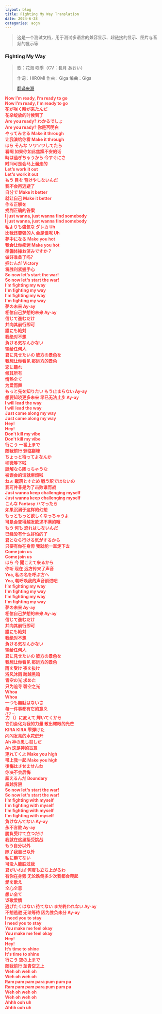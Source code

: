 ```yaml
---
layout: blog
title: Fighting My Way Translation
date: 2024-6-28
categories: acgn
---
```

> 这是一个测试文档，用于测试多语言的兼容显示、超链接的显示、图片与音频的显示等

### Fighting My Way 
> 歌：花海 咲季（CV：長月 あおい）
>
> 作词：HIROMI 作曲：Giga 编曲：Giga
>
> [翻译来源](https://www.bilibili.com/video/BV1Kr421u7jd)

<style data-mw-deduplicate="TemplateStyles:r5501990">.mw-parser-output .Lyrics-has-ruby .Lyrics-original,.mw-parser-output .Lyrics-has-ruby .Lyrics-translated{line-height:2.1}.mw-parser-output .Lyrics-no-ruby .Lyrics-original,.mw-parser-output .Lyrics-no-ruby .Lyrics-translated{vertical-align:top}.mw-parser-output .Lyrics .Lyrics-original,.mw-parser-output .Lyrics .Lyrics-translated{width:100%;display:inline-block;white-space:pre-wrap}@media all and (min-width:720px){.mw-parser-output .Lyrics{display:flow-root;min-width:480px}.mw-parser-output .Lyrics-has-translate .Lyrics-original,.mw-parser-output .Lyrics-has-translate .Lyrics-translated{width:49.85%}}</style><div class="Lyrics Lyrics-has-ruby Lyrics-has-translate" style=""><div class="Lyrics-line"><div class="Lyrics-original" style="font-weight:bold;color:#ff3d3d;"><span lang="ja">Now I’m ready, I’m ready to go</span></div><div class="Lyrics-translated" style="font-weight:bold;color:#ff3d3d;"><span lang="zh">Now I'm ready, I'm ready to go</span></div></div><div class="Lyrics-line"><div class="Lyrics-original" style="font-weight:bold;color:#ff3d3d;"><span lang="ja">花が咲く時が来たんだ</span></div><div class="Lyrics-translated" style="font-weight:bold;color:#ff3d3d;"><span lang="zh">花朵绽放的时候到了</span></div></div><div class="Lyrics-line"><div class="Lyrics-original" style="font-weight:bold;color:#ff3d3d;"><span lang="ja">Are you ready? わかるでしょ</span></div><div class="Lyrics-translated" style="font-weight:bold;color:#ff3d3d;"><span lang="zh">Are you ready? 你是否明白</span></div></div><div class="Lyrics-line"><div class="Lyrics-original" style="font-weight:bold;color:#ff3d3d;"><span lang="ja">やってみせる Make it through</span></div><div class="Lyrics-translated" style="font-weight:bold;color:#ff3d3d;"><span lang="zh">让我演给你看 Make it through</span></div></div><div class="Lyrics-line"><div class="Lyrics-original" style="font-weight:bold;color:#ff3d3d;"><span lang="ja"></span></div><div class="Lyrics-translated" style="font-weight:bold;color:#ff3d3d;"><span lang="zh"></span></div></div><div class="Lyrics-line"><div class="Lyrics-original" style="font-weight:bold;color:#ff3d3d;"><span lang="ja">ほら そんな ソワソワしてたら</span></div><div class="Lyrics-translated" style="font-weight:bold;color:#ff3d3d;"><span lang="zh">看啊 如果你如此焦躁不安的话</span></div></div><div class="Lyrics-line"><div class="Lyrics-original" style="font-weight:bold;color:#ff3d3d;"><span lang="ja">時は過ぎちゃうから 今すぐにさ</span></div><div class="Lyrics-translated" style="font-weight:bold;color:#ff3d3d;"><span lang="zh">时间可是会马上溜走的</span></div></div><div class="Lyrics-line"><div class="Lyrics-original" style="font-weight:bold;color:#ff3d3d;"><span lang="ja">Let’s work it out</span></div><div class="Lyrics-translated" style="font-weight:bold;color:#ff3d3d;"><span lang="zh">Let's work it out</span></div></div><div class="Lyrics-line"><div class="Lyrics-original" style="font-weight:bold;color:#ff3d3d;"><span lang="ja"></span></div><div class="Lyrics-translated" style="font-weight:bold;color:#ff3d3d;"><span lang="zh"></span></div></div><div class="Lyrics-line"><div class="Lyrics-original" style="font-weight:bold;color:#ff3d3d;"><span lang="ja">もう 目を 背けやしないんだ</span></div><div class="Lyrics-translated" style="font-weight:bold;color:#ff3d3d;"><span lang="zh">我不会再逃避了</span></div></div><div class="Lyrics-line"><div class="Lyrics-original" style="font-weight:bold;color:#ff3d3d;"><span lang="ja">自分で Make it better</span></div><div class="Lyrics-translated" style="font-weight:bold;color:#ff3d3d;"><span lang="zh">就让自己 Make it better</span></div></div><div class="Lyrics-line"><div class="Lyrics-original" style="font-weight:bold;color:#ff3d3d;"><span lang="ja">作る正解を</span></div><div class="Lyrics-translated" style="font-weight:bold;color:#ff3d3d;"><span lang="zh">找到正确的答案</span></div></div><div class="Lyrics-line"><div class="Lyrics-original" style="font-weight:bold;color:#ff3d3d;"><span lang="ja"></span></div><div class="Lyrics-translated" style="font-weight:bold;color:#ff3d3d;"><span lang="zh"></span></div></div><div class="Lyrics-line"><div class="Lyrics-original" style="font-weight:bold;color:#ff3d3d;"><span lang="ja">I just wanna, just wanna find somebody</span></div><div class="Lyrics-translated" style="font-weight:bold;color:#ff3d3d;"><span lang="zh">I just wanna, just wanna find somebody</span></div></div><div class="Lyrics-line"><div class="Lyrics-original" style="font-weight:bold;color:#ff3d3d;"><span lang="ja">私よりも強気な ダレカ Uh</span></div><div class="Lyrics-translated" style="font-weight:bold;color:#ff3d3d;"><span lang="zh">比我还要强的人 会是谁呢 Uh</span></div></div><div class="Lyrics-line"><div class="Lyrics-original" style="font-weight:bold;color:#ff3d3d;"><span lang="ja"></span></div><div class="Lyrics-translated" style="font-weight:bold;color:#ff3d3d;"><span lang="zh"></span></div></div><div class="Lyrics-line"><div class="Lyrics-original" style="font-weight:bold;color:#ff3d3d;"><span lang="ja">夢中になる Make you hot</span></div><div class="Lyrics-translated" style="font-weight:bold;color:#ff3d3d;"><span lang="zh">我会让你痴迷 Make you hot</span></div></div><div class="Lyrics-line"><div class="Lyrics-original" style="font-weight:bold;color:#ff3d3d;"><span lang="ja">準備体操お済みですか？</span></div><div class="Lyrics-translated" style="font-weight:bold;color:#ff3d3d;"><span lang="zh">做好准备了吗？</span></div></div><div class="Lyrics-line"><div class="Lyrics-original" style="font-weight:bold;color:#ff3d3d;"><span lang="ja">掴むんだ Victory</span></div><div class="Lyrics-translated" style="font-weight:bold;color:#ff3d3d;"><span lang="zh">将胜利紧握手心</span></div></div><div class="Lyrics-line"><div class="Lyrics-original" style="font-weight:bold;color:#ff3d3d;"><span lang="ja">So now let’s start the war!</span></div><div class="Lyrics-translated" style="font-weight:bold;color:#ff3d3d;"><span lang="zh">So now let's start the war!</span></div></div><div class="Lyrics-line"><div class="Lyrics-original" style="font-weight:bold;color:#ff3d3d;"><span lang="ja"></span></div><div class="Lyrics-translated" style="font-weight:bold;color:#ff3d3d;"><span lang="zh"></span></div></div><div class="Lyrics-line"><div class="Lyrics-original" style="font-weight:bold;color:#ff3d3d;"><span lang="ja">I’m fighting my way</span></div><div class="Lyrics-translated" style="font-weight:bold;color:#ff3d3d;"><span lang="zh">I'm fighting my way</span></div></div><div class="Lyrics-line"><div class="Lyrics-original" style="font-weight:bold;color:#ff3d3d;"><span lang="ja">I’m fighting my way</span></div><div class="Lyrics-translated" style="font-weight:bold;color:#ff3d3d;"><span lang="zh">I'm fighting my way</span></div></div><div class="Lyrics-line"><div class="Lyrics-original" style="font-weight:bold;color:#ff3d3d;"><span lang="ja">夢の未来 Ay-ay</span></div><div class="Lyrics-translated" style="font-weight:bold;color:#ff3d3d;"><span lang="zh">相信自己梦想的未来 Ay-ay</span></div></div><div class="Lyrics-line"><div class="Lyrics-original" style="font-weight:bold;color:#ff3d3d;"><span lang="ja">信じて進むだけ</span></div><div class="Lyrics-translated" style="font-weight:bold;color:#ff3d3d;"><span lang="zh">并向其前行即可</span></div></div><div class="Lyrics-line"><div class="Lyrics-original" style="font-weight:bold;color:#ff3d3d;"><span lang="ja">誰にも絶対</span></div><div class="Lyrics-translated" style="font-weight:bold;color:#ff3d3d;"><span lang="zh">我绝对不想</span></div></div><div class="Lyrics-line"><div class="Lyrics-original" style="font-weight:bold;color:#ff3d3d;"><span lang="ja">負ける気なんかない</span></div><div class="Lyrics-translated" style="font-weight:bold;color:#ff3d3d;"><span lang="zh">输给任何人</span></div></div><div class="Lyrics-line"><div class="Lyrics-original" style="font-weight:bold;color:#ff3d3d;"><span lang="ja">君に見せたいの 彼方の景色を</span></div><div class="Lyrics-translated" style="font-weight:bold;color:#ff3d3d;"><span lang="zh">我想让你看见 那远方的景色</span></div></div><div class="Lyrics-line"><div class="Lyrics-original" style="font-weight:bold;color:#ff3d3d;"><span lang="ja">恋に踊れ</span></div><div class="Lyrics-translated" style="font-weight:bold;color:#ff3d3d;"><span lang="zh">倾其所有</span></div></div><div class="Lyrics-line"><div class="Lyrics-original" style="font-weight:bold;color:#ff3d3d;"><span lang="ja">情熱全て</span></div><div class="Lyrics-translated" style="font-weight:bold;color:#ff3d3d;"><span lang="zh">为爱而舞</span></div></div><div class="Lyrics-line"><div class="Lyrics-original" style="font-weight:bold;color:#ff3d3d;"><span lang="ja">もっと先を知りたい もう止まらない Ay-ay</span></div><div class="Lyrics-translated" style="font-weight:bold;color:#ff3d3d;"><span lang="zh">想要知晓更多未来 早已无法止步 Ay-ay</span></div></div><div class="Lyrics-line"><div class="Lyrics-original" style="font-weight:bold;color:#ff3d3d;"><span lang="ja">I will lead the way</span></div><div class="Lyrics-translated" style="font-weight:bold;color:#ff3d3d;"><span lang="zh">I will lead the way</span></div></div><div class="Lyrics-line"><div class="Lyrics-original" style="font-weight:bold;color:#ff3d3d;"><span lang="ja">Just come along my way</span></div><div class="Lyrics-translated" style="font-weight:bold;color:#ff3d3d;"><span lang="zh">Just come along my way</span></div></div><div class="Lyrics-line"><div class="Lyrics-original" style="font-weight:bold;color:#ff3d3d;"><span lang="ja">Hey!</span></div><div class="Lyrics-translated" style="font-weight:bold;color:#ff3d3d;"><span lang="zh">Hey!</span></div></div><div class="Lyrics-line"><div class="Lyrics-original" style="font-weight:bold;color:#ff3d3d;"><span lang="ja">Don’t kill my vibe</span></div><div class="Lyrics-translated" style="font-weight:bold;color:#ff3d3d;"><span lang="zh">Don't kill my vibe</span></div></div><div class="Lyrics-line"><div class="Lyrics-original" style="font-weight:bold;color:#ff3d3d;"><span lang="ja">行こう 一番上まで</span></div><div class="Lyrics-translated" style="font-weight:bold;color:#ff3d3d;"><span lang="zh">随我前行 登临巅峰</span></div></div><div class="Lyrics-line"><div class="Lyrics-original" style="font-weight:bold;color:#ff3d3d;"><span lang="ja"></span></div><div class="Lyrics-translated" style="font-weight:bold;color:#ff3d3d;"><span lang="zh"></span></div></div><div class="Lyrics-line"><div class="Lyrics-original" style="font-weight:bold;color:#ff3d3d;"><span lang="ja">ちょっと待ってよなんか</span></div><div class="Lyrics-translated" style="font-weight:bold;color:#ff3d3d;"><span lang="zh">稍微等下啦</span></div></div><div class="Lyrics-line"><div class="Lyrics-original" style="font-weight:bold;color:#ff3d3d;"><span lang="ja">誤解なら困っちゃうな</span></div><div class="Lyrics-translated" style="font-weight:bold;color:#ff3d3d;"><span lang="zh">被误会的话就麻烦啦</span></div></div><div class="Lyrics-line"><div class="Lyrics-original" style="font-weight:bold;color:#ff3d3d;"><span lang="ja">ねぇ 蹴落とすため 戦う訳ではないの</span></div><div class="Lyrics-translated" style="font-weight:bold;color:#ff3d3d;"><span lang="zh">我可并非是为了击败谁而战</span></div></div><div class="Lyrics-line"><div class="Lyrics-original" style="font-weight:bold;color:#ff3d3d;"><span lang="ja">Just wanna keep challenging myself</span></div><div class="Lyrics-translated" style="font-weight:bold;color:#ff3d3d;"><span lang="zh">Just wanna keep challenging myself</span></div></div><div class="Lyrics-line"><div class="Lyrics-original" style="font-weight:bold;color:#ff3d3d;"><span lang="ja">こんな Fantasy ハマったら</span></div><div class="Lyrics-translated" style="font-weight:bold;color:#ff3d3d;"><span lang="zh">如果沉溺于这样的幻想</span></div></div><div class="Lyrics-line"><div class="Lyrics-original" style="font-weight:bold;color:#ff3d3d;"><span lang="ja">もっともっと欲しくなっちゃうよ</span></div><div class="Lyrics-translated" style="font-weight:bold;color:#ff3d3d;"><span lang="zh">可是会变得越发欲求不满的哦</span></div></div><div class="Lyrics-line"><div class="Lyrics-original" style="font-weight:bold;color:#ff3d3d;"><span lang="ja"></span></div><div class="Lyrics-translated" style="font-weight:bold;color:#ff3d3d;"><span lang="zh"></span></div></div><div class="Lyrics-line"><div class="Lyrics-original" style="font-weight:bold;color:#ff3d3d;"><span lang="ja">もう 何も 恐れはしないんだ</span></div><div class="Lyrics-translated" style="font-weight:bold;color:#ff3d3d;"><span lang="zh">已经没有什么好怕的了</span></div></div><div class="Lyrics-line"><div class="Lyrics-original" style="font-weight:bold;color:#ff3d3d;"><span lang="ja">君となら行ける気がするから</span></div><div class="Lyrics-translated" style="font-weight:bold;color:#ff3d3d;"><span lang="zh">只要有你在身旁 我就能一直走下去</span></div></div><div class="Lyrics-line"><div class="Lyrics-original" style="font-weight:bold;color:#ff3d3d;"><span lang="ja">Come join us</span></div><div class="Lyrics-translated" style="font-weight:bold;color:#ff3d3d;"><span lang="zh">Come join us</span></div></div><div class="Lyrics-line"><div class="Lyrics-original" style="font-weight:bold;color:#ff3d3d;"><span lang="ja">ほら 今 聞こえて来るから</span></div><div class="Lyrics-translated" style="font-weight:bold;color:#ff3d3d;"><span lang="zh">你听 现在 远方传来了声音</span></div></div><div class="Lyrics-line"><div class="Lyrics-original" style="font-weight:bold;color:#ff3d3d;"><span lang="ja">Yea, 私の名を呼ぶ方へ</span></div><div class="Lyrics-translated" style="font-weight:bold;color:#ff3d3d;"><span lang="zh">Yea, 朝呼唤我的声音前进吧</span></div></div><div class="Lyrics-line"><div class="Lyrics-original" style="font-weight:bold;color:#ff3d3d;"><span lang="ja"></span></div><div class="Lyrics-translated" style="font-weight:bold;color:#ff3d3d;"><span lang="zh"></span></div></div><div class="Lyrics-line"><div class="Lyrics-original" style="font-weight:bold;color:#ff3d3d;"><span lang="ja">I’m fighting my way</span></div><div class="Lyrics-translated" style="font-weight:bold;color:#ff3d3d;"><span lang="zh">I'm fighting my way</span></div></div><div class="Lyrics-line"><div class="Lyrics-original" style="font-weight:bold;color:#ff3d3d;"><span lang="ja">I’m fighting my way</span></div><div class="Lyrics-translated" style="font-weight:bold;color:#ff3d3d;"><span lang="zh">I'm fighting my way</span></div></div><div class="Lyrics-line"><div class="Lyrics-original" style="font-weight:bold;color:#ff3d3d;"><span lang="ja">夢の未来 Ay-ay</span></div><div class="Lyrics-translated" style="font-weight:bold;color:#ff3d3d;"><span lang="zh">相信自己梦想的未来 Ay-ay</span></div></div><div class="Lyrics-line"><div class="Lyrics-original" style="font-weight:bold;color:#ff3d3d;"><span lang="ja">信じて進むだけ</span></div><div class="Lyrics-translated" style="font-weight:bold;color:#ff3d3d;"><span lang="zh">并向其前行即可</span></div></div><div class="Lyrics-line"><div class="Lyrics-original" style="font-weight:bold;color:#ff3d3d;"><span lang="ja">誰にも絶対</span></div><div class="Lyrics-translated" style="font-weight:bold;color:#ff3d3d;"><span lang="zh">我绝对不想</span></div></div><div class="Lyrics-line"><div class="Lyrics-original" style="font-weight:bold;color:#ff3d3d;"><span lang="ja">負ける気なんかない</span></div><div class="Lyrics-translated" style="font-weight:bold;color:#ff3d3d;"><span lang="zh">输给任何人</span></div></div><div class="Lyrics-line"><div class="Lyrics-original" style="font-weight:bold;color:#ff3d3d;"><span lang="ja">君に見せたいの 彼方の景色を</span></div><div class="Lyrics-translated" style="font-weight:bold;color:#ff3d3d;"><span lang="zh">我想让你看见 那远方的景色</span></div></div><div class="Lyrics-line"><div class="Lyrics-original" style="font-weight:bold;color:#ff3d3d;"><span lang="ja"></span></div><div class="Lyrics-translated" style="font-weight:bold;color:#ff3d3d;"><span lang="zh"></span></div></div><div class="Lyrics-line"><div class="Lyrics-original" style="font-weight:bold;color:#ff3d3d;"><span lang="ja">雨を受け 夜を抜け</span></div><div class="Lyrics-translated" style="font-weight:bold;color:#ff3d3d;"><span lang="zh">浴风沐雨 跨越黑暗</span></div></div><div class="Lyrics-line"><div class="Lyrics-original" style="font-weight:bold;color:#ff3d3d;"><span lang="ja">青空の光 求めた</span></div><div class="Lyrics-translated" style="font-weight:bold;color:#ff3d3d;"><span lang="zh">只为追寻 碧空之光</span></div></div><div class="Lyrics-line"><div class="Lyrics-original" style="font-weight:bold;color:#ff3d3d;"><span lang="ja">Whoa</span></div><div class="Lyrics-translated" style="font-weight:bold;color:#ff3d3d;"><span lang="zh">Whoa</span></div></div><div class="Lyrics-line"><div class="Lyrics-original" style="font-weight:bold;color:#ff3d3d;"><span lang="ja">一つも無駄はないさ</span></div><div class="Lyrics-translated" style="font-weight:bold;color:#ff3d3d;"><span lang="zh">每一件事都有它的意义</span></div></div><div class="Lyrics-line"><div class="Lyrics-original" style="font-weight:bold;color:#ff3d3d;"><span lang="ja"><ruby><rb data-id="template-ruby">力<span class="template-ruby-hidden">（</span></rb><rt style="font-size:0.75em">パワー</rt><span class="template-ruby-hidden">）</span></ruby>に変えて 輝いてくから</span></div><div class="Lyrics-translated" style="font-weight:bold;color:#ff3d3d;"><span lang="zh">它们会化为我的力量 散出耀眼的光芒</span></div></div><div class="Lyrics-line"><div class="Lyrics-original" style="font-weight:bold;color:#ff3d3d;"><span lang="ja"></span></div><div class="Lyrics-translated" style="font-weight:bold;color:#ff3d3d;"><span lang="zh"></span></div></div><div class="Lyrics-line"><div class="Lyrics-original" style="font-weight:bold;color:#ff3d3d;"><span lang="ja">KIRA KIRA 雫弾けた</span></div><div class="Lyrics-translated" style="font-weight:bold;color:#ff3d3d;"><span lang="zh">闪闪发亮的水花迸开</span></div></div><div class="Lyrics-line"><div class="Lyrics-original" style="font-weight:bold;color:#ff3d3d;"><span lang="ja">Ah 神の思し召しだ</span></div><div class="Lyrics-translated" style="font-weight:bold;color:#ff3d3d;"><span lang="zh">Ah 这是神的旨意</span></div></div><div class="Lyrics-line"><div class="Lyrics-original" style="font-weight:bold;color:#ff3d3d;"><span lang="ja"></span></div><div class="Lyrics-translated" style="font-weight:bold;color:#ff3d3d;"><span lang="zh"></span></div></div><div class="Lyrics-line"><div class="Lyrics-original" style="font-weight:bold;color:#ff3d3d;"><span lang="ja">連れてくよ Make you high</span></div><div class="Lyrics-translated" style="font-weight:bold;color:#ff3d3d;"><span lang="zh">带上我一起 Make you high</span></div></div><div class="Lyrics-line"><div class="Lyrics-original" style="font-weight:bold;color:#ff3d3d;"><span lang="ja">後悔はさせませんわ</span></div><div class="Lyrics-translated" style="font-weight:bold;color:#ff3d3d;"><span lang="zh">你决不会后悔</span></div></div><div class="Lyrics-line"><div class="Lyrics-original" style="font-weight:bold;color:#ff3d3d;"><span lang="ja">超えるんだ Boundary</span></div><div class="Lyrics-translated" style="font-weight:bold;color:#ff3d3d;"><span lang="zh">超越界限</span></div></div><div class="Lyrics-line"><div class="Lyrics-original" style="font-weight:bold;color:#ff3d3d;"><span lang="ja">So now let's start the war!</span></div><div class="Lyrics-translated" style="font-weight:bold;color:#ff3d3d;"><span lang="zh">So now let's start the war!</span></div></div><div class="Lyrics-line"><div class="Lyrics-original" style="font-weight:bold;color:#ff3d3d;"><span lang="ja"></span></div><div class="Lyrics-translated" style="font-weight:bold;color:#ff3d3d;"><span lang="zh"></span></div></div><div class="Lyrics-line"><div class="Lyrics-original" style="font-weight:bold;color:#ff3d3d;"><span lang="ja">I’m fighting with myself</span></div><div class="Lyrics-translated" style="font-weight:bold;color:#ff3d3d;"><span lang="zh">I'm fighting with myself</span></div></div><div class="Lyrics-line"><div class="Lyrics-original" style="font-weight:bold;color:#ff3d3d;"><span lang="ja">I’m fighting with myself</span></div><div class="Lyrics-translated" style="font-weight:bold;color:#ff3d3d;"><span lang="zh">I'm fighting with myself</span></div></div><div class="Lyrics-line"><div class="Lyrics-original" style="font-weight:bold;color:#ff3d3d;"><span lang="ja">負けなんてない Ay-ay</span></div><div class="Lyrics-translated" style="font-weight:bold;color:#ff3d3d;"><span lang="zh">永不言败 Ay-ay</span></div></div><div class="Lyrics-line"><div class="Lyrics-original" style="font-weight:bold;color:#ff3d3d;"><span lang="ja">勝負受けて立つだけ</span></div><div class="Lyrics-translated" style="font-weight:bold;color:#ff3d3d;"><span lang="zh">我就在这里接受挑战</span></div></div><div class="Lyrics-line"><div class="Lyrics-original" style="font-weight:bold;color:#ff3d3d;"><span lang="ja">もう自分以外</span></div><div class="Lyrics-translated" style="font-weight:bold;color:#ff3d3d;"><span lang="zh">除了我自己以外</span></div></div><div class="Lyrics-line"><div class="Lyrics-original" style="font-weight:bold;color:#ff3d3d;"><span lang="ja">私に勝てない</span></div><div class="Lyrics-translated" style="font-weight:bold;color:#ff3d3d;"><span lang="zh">可没人能胜过我</span></div></div><div class="Lyrics-line"><div class="Lyrics-original" style="font-weight:bold;color:#ff3d3d;"><span lang="ja">君がいれば 何度も立ち上がるわ</span></div><div class="Lyrics-translated" style="font-weight:bold;color:#ff3d3d;"><span lang="zh">有你在身旁 无论跌倒多少次我都会爬起</span></div></div><div class="Lyrics-line"><div class="Lyrics-original" style="font-weight:bold;color:#ff3d3d;"><span lang="ja">愛を歌え</span></div><div class="Lyrics-translated" style="font-weight:bold;color:#ff3d3d;"><span lang="zh">全心全意</span></div></div><div class="Lyrics-line"><div class="Lyrics-original" style="font-weight:bold;color:#ff3d3d;"><span lang="ja">想い全て</span></div><div class="Lyrics-translated" style="font-weight:bold;color:#ff3d3d;"><span lang="zh">讴歌爱情</span></div></div><div class="Lyrics-line"><div class="Lyrics-original" style="font-weight:bold;color:#ff3d3d;"><span lang="ja">逃げたくはない 待てない まだ終われない Ay-ay</span></div><div class="Lyrics-translated" style="font-weight:bold;color:#ff3d3d;"><span lang="zh">不想逃避 无法等待 因为胜负未分 Ay-ay</span></div></div><div class="Lyrics-line"><div class="Lyrics-original" style="font-weight:bold;color:#ff3d3d;"><span lang="ja">I need you to stay</span></div><div class="Lyrics-translated" style="font-weight:bold;color:#ff3d3d;"><span lang="zh">I need you to stay</span></div></div><div class="Lyrics-line"><div class="Lyrics-original" style="font-weight:bold;color:#ff3d3d;"><span lang="ja">You make me feel okay</span></div><div class="Lyrics-translated" style="font-weight:bold;color:#ff3d3d;"><span lang="zh">You make me feel okay</span></div></div><div class="Lyrics-line"><div class="Lyrics-original" style="font-weight:bold;color:#ff3d3d;"><span lang="ja">Hey!</span></div><div class="Lyrics-translated" style="font-weight:bold;color:#ff3d3d;"><span lang="zh">Hey!</span></div></div><div class="Lyrics-line"><div class="Lyrics-original" style="font-weight:bold;color:#ff3d3d;"><span lang="ja">It’s time to shine</span></div><div class="Lyrics-translated" style="font-weight:bold;color:#ff3d3d;"><span lang="zh">It's time to shine</span></div></div><div class="Lyrics-line"><div class="Lyrics-original" style="font-weight:bold;color:#ff3d3d;"><span lang="ja">行こう 空の上まで</span></div><div class="Lyrics-translated" style="font-weight:bold;color:#ff3d3d;"><span lang="zh">随我前行 至青空之上</span></div></div><div class="Lyrics-line"><div class="Lyrics-original" style="font-weight:bold;color:#ff3d3d;"><span lang="ja"></span></div><div class="Lyrics-translated" style="font-weight:bold;color:#ff3d3d;"><span lang="zh"></span></div></div><div class="Lyrics-line"><div class="Lyrics-original" style="font-weight:bold;color:#ff3d3d;"><span lang="ja">Weh oh weh oh</span></div><div class="Lyrics-translated" style="font-weight:bold;color:#ff3d3d;"><span lang="zh">Weh oh weh oh</span></div></div><div class="Lyrics-line"><div class="Lyrics-original" style="font-weight:bold;color:#ff3d3d;"><span lang="ja">Ram pam pam para pum pum pa</span></div><div class="Lyrics-translated" style="font-weight:bold;color:#ff3d3d;"><span lang="zh">Ram pam pam para pum pum pa</span></div></div><div class="Lyrics-line"><div class="Lyrics-original" style="font-weight:bold;color:#ff3d3d;"><span lang="ja">Weh oh weh oh</span></div><div class="Lyrics-translated" style="font-weight:bold;color:#ff3d3d;"><span lang="zh">Weh oh weh oh</span></div></div><div class="Lyrics-line"><div class="Lyrics-original" style="font-weight:bold;color:#ff3d3d;"><span lang="ja">Ahhh ooh uh</span></div><div class="Lyrics-translated" style="font-weight:bold;color:#ff3d3d;"><span lang="zh">Ahhh ooh uh</span></div></div><div style="clear:both"></div></div>

